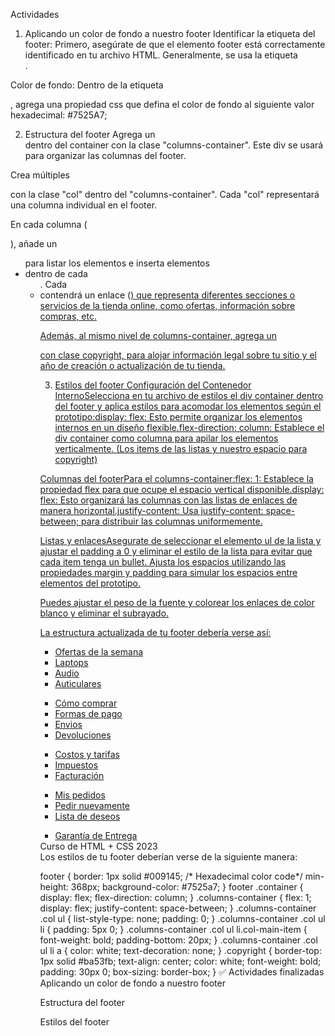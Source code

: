 Actividades
1. Aplicando un color de fondo a nuestro footer
Identificar la etiqueta del footer: Primero, asegúrate de que el elemento footer está correctamente identificado en tu archivo HTML. Generalmente, se usa la etiqueta <footer>.

Color de fondo: Dentro de la etiqueta <footer>, agrega una propiedad css que defina el color de fondo al siguiente valor hexadecimal: #7525A7;

2. Estructura del footer
Agrega un <div> dentro del container con la clase "columns-container". Este div se usará para organizar las columnas del footer.

Crea múltiples <div> con la clase "col" dentro del "columns-container". Cada "col" representará una columna individual en el footer.

En cada columna (<div class="col">), añade un <ul> para listar los elementos e inserta elementos <li> dentro de cada <ul>. Cada <li> contendrá un enlace (<a href="#">) que representa diferentes secciones o servicios de la tienda online, como ofertas, información sobre compras, etc.

Además, al mismo nivel de columns-container, agrega un <div> con clase copyright, para alojar información legal sobre tu sitio y el año de creación o actualización de tu tienda.

3. Estilos del footer
Configuración del Contenedor InternoSelecciona en tu archivo de estilos el div container dentro del footer y aplica estilos para acomodar los elementos según el prototipo:display: flex: Esto permite organizar los elementos internos en un diseño flexible.flex-direction: column: Establece el div container como columna para apilar los elementos verticalmente. (Los items de las listas y nuestro espacio para copyright)

Columnas del footerPara el columns-container:flex: 1: Establece la propiedad flex para que ocupe el espacio vertical disponible.display: flex: Esto organizará las columnas con las listas de enlaces de manera horizontal.justify-content: Usa justify-content: space-between; para distribuir las columnas uniformemente.

Listas y enlacesAsegurate de seleccionar el elemento ul de la lista y ajustar el padding a 0 y eliminar el estilo de la lista para evitar que cada item tenga un bullet. Ajusta los espacios utilizando las propiedades margin y padding para simular los espacios entre elementos del prototipo.

Puedes ajustar el peso de la fuente y colorear los enlaces de color blanco y eliminar el subrayado.

La estructura actualizada de tu footer debería verse así:

<footer>
  <div class="container">
    <div class="columns-container">
      <div class="col">
        <ul>
          <li class="col-main-item"><a href="#">Ofertas de la semana</a></li>
          <li><a href="#">Laptops</a></li>
          <li><a href="#">Audio</a></li>
          <li><a href="#">Auticulares</a></li>
        </ul>
      </div>
      <div class="col">
        <ul>
          <li class="col-main-item"><a href="#">Cómo comprar</a></li>
          <li><a href="#">Formas de pago</a></li>
          <li><a href="#">Envios</a></li>
          <li><a href="#">Devoluciones</a></li>
        </ul>
      </div>
      <div class="col">
        <ul>
          <li class="col-main-item"><a href="#">Costos y tarifas</a></li>
          <li><a href="#">Impuestos</a></li>
          <li><a href="#">Facturación</a></li>
        </ul>
      </div>
      <div class="col">
        <ul>
          <li class="col-main-item"><a href="#">Mis pedidos</a></li>
          <li><a href="#">Pedir nuevamente</a></li>
          <li><a href="#">Lista de deseos</a></li>
        </ul>
      </div>
      <div class="col">
        <ul>
          <li class="col-main-item"><a href="#">Garantía de Entrega</a></li>
        </ul>
      </div>
    </div>
    <div class="copyright">Curso de HTML + CSS 2023</div>
  </div>
</footer>
Los estilos de tu footer deberían verse de la siguiente manera:

footer {
  border: 1px solid #009145;
  /* Hexadecimal color code*/
  min-height: 368px;
  background-color: #7525a7;
}
footer .container {
  display: flex;
  flex-direction: column;
}
.columns-container {
  flex: 1;
  display: flex;
  justify-content: space-between;
}
.columns-container .col ul {
  list-style-type: none;
  padding: 0;
}
.columns-container .col ul li {
  padding: 5px 0;
}
.columns-container .col ul li.col-main-item {
  font-weight: bold;
  padding-bottom: 20px;
}
.columns-container .col ul li a {
  color: white;
  text-decoration: none;
}
.copyright {
  border-top: 1px solid #ba53fb;
  text-align: center;
  color: white;
  font-weight: bold;
  padding: 30px 0;
  box-sizing: border-box;
}
✅ Actividades finalizadas
Aplicando un color de fondo a nuestro footer

Estructura del footer

Estilos del footer